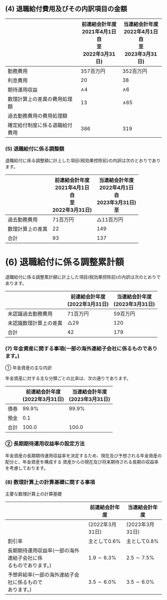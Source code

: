 ## (4) 退職給付費用及びその内訳項目の金額

|                 | 前連結会計年度<br>2021年4月1日<br>自<br>至<br>2022年3月31日) | 当連結会計年度<br>2022年4月1日<br>自<br>至<br>2023年3月31日) |
|-----------------|-----------------------------------------------|-----------------------------------------------|
| 勤務費用            | 357百万円                                        | 352百万円                                        |
| 利息費用            | 20                                            | 38                                            |
| 期待運用収益          | $\wedge 4$                                    | $\wedge 6$                                    |
| 数理計算上の差異の費用処理額  | 13                                            | $\wedge 65$                                   |
| 過去勤務費用の費用処理額    |                                               |                                               |
| 確定給付制度に係る退職給付費用 | 386                                           | 319                                           |

### (5) 退職給付に係る調整額

退職給付に係る調整額に計上した項目(税効果控除前)の内訳は次のとおりであります。

|          | 前連結会計年度<br>2021年4月1日<br>自<br>至<br>2022年3月31日) | 当連結会計年度<br>2022年4月1日<br>自<br>2023年3月31日)<br>至 |
|----------|-----------------------------------------------|-----------------------------------------------|
| 過去勤務費用   | 71百万円                                         | △11百万円                                        |
| 数理計算上の差異 | 22                                            | 149                                           |
| 合計       | 93                                            | 137                                           |

# (6) 退職給付に係る調整累計額

退職給付に係る調整累計額に計上した項目(税効果控除前)の内訳は次のとおりであります。

|             | 前連結会計年度<br>(2022年3月31日) | 当連結会計年度<br>(2023年3月31日) |
|-------------|-------------------------|-------------------------|
| 未認識過去勤務費用   | 71百万円                   | 59百万円                   |
| 未認識数理計算上の差異 | $\triangle 29$          | 120                     |
| 合計          | 42                      | 179                     |

### (7) 年金資産に関する事項(一部の海外連結子会社に係るものであります。)

① 年金資産の主な内訳

年金資産に対する主な分類ごとの比率は、次の通りであります。

|    | 前連結会計年度<br>(2022年3月31日) | 当連結会計年度<br>(2023年3月31日) |
|----|-------------------------|-------------------------|
| 債券 | 99.9%                   | 99.9%                   |
| 預金 | 0.1                     |                         |
| 合計 | 100.0                   | 100.0                   |

### ② 長期期待運用収益率の設定方法

年金資産の長期期待運用収益率を決定するため、現在及び予想される年金資産の配分と、年金資産を構成する 資産からの現在及び将来期待される長期の収益率を考慮しております。

### (8) 数理計算上の計算基礎に関する事項

主要な数理計算上の計算基礎

|                                      | 前連結会計年度          | 当連結会計年度          |
|--------------------------------------|------------------|------------------|
|                                      | (2022年3月31日)     | (2023年3月31日)     |
| 割引率                                  | 主として0.6%         | 主として0.8%         |
| 長期期待運用収益率(一部の海外連結子会社に係<br>るものであります。) | $1.9 \sim 6.3\%$ | $2.5 \sim 7.5\%$ |
| 予想昇給率(一部の海外連結子会社に係るもので<br>あります。)     | $3.5 \sim 6.0\%$ | $3.5 \sim 6.0\%$ |
